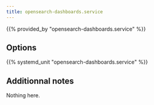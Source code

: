 ```yaml
---
title: opensearch-dashboards.service
---
```


{{% provided_by "opensearch-dashboards.service" %}}

## Options

{{% systemd_unit "opensearch-dashboards.service" %}}

## Additionnal notes

Nothing here.